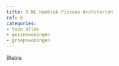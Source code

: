```yaml
---
title: B NL Hamblok Pissens Architecten
ref: b
categories:
- toon alles
- gezinswoningen
- groepswoningen
---
```

Blabla